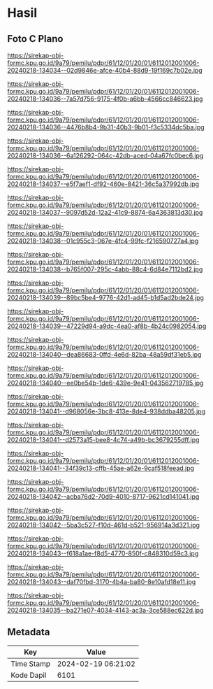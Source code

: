 # Hasil

## Foto C Plano

https://sirekap-obj-formc.kpu.go.id/9a79/pemilu/pdpr/61/12/01/20/01/6112012001006-20240218-134034--02d9846e-afce-40b4-88d9-19f169c7b02e.jpg

https://sirekap-obj-formc.kpu.go.id/9a79/pemilu/pdpr/61/12/01/20/01/6112012001006-20240218-134036--7a57d756-9175-4f0b-a6bb-4566cc846623.jpg

https://sirekap-obj-formc.kpu.go.id/9a79/pemilu/pdpr/61/12/01/20/01/6112012001006-20240218-134036--4476b8b4-9b31-40b3-9b01-f3c5334dc5ba.jpg

https://sirekap-obj-formc.kpu.go.id/9a79/pemilu/pdpr/61/12/01/20/01/6112012001006-20240218-134036--6a126292-064c-42db-aced-04a67fc0bec6.jpg

https://sirekap-obj-formc.kpu.go.id/9a79/pemilu/pdpr/61/12/01/20/01/6112012001006-20240218-134037--e5f7aef1-df92-460e-8421-36c5a37992db.jpg

https://sirekap-obj-formc.kpu.go.id/9a79/pemilu/pdpr/61/12/01/20/01/6112012001006-20240218-134037--9097d52d-12a2-41c9-8874-6a4363813d30.jpg

https://sirekap-obj-formc.kpu.go.id/9a79/pemilu/pdpr/61/12/01/20/01/6112012001006-20240218-134038--01c955c3-067e-4fc4-99fc-f216590727a4.jpg

https://sirekap-obj-formc.kpu.go.id/9a79/pemilu/pdpr/61/12/01/20/01/6112012001006-20240218-134038--b765f007-295c-4abb-88c4-6d84e7112bd2.jpg

https://sirekap-obj-formc.kpu.go.id/9a79/pemilu/pdpr/61/12/01/20/01/6112012001006-20240218-134039--89bc5be4-9776-42d1-ad45-b1d5ad2bde24.jpg

https://sirekap-obj-formc.kpu.go.id/9a79/pemilu/pdpr/61/12/01/20/01/6112012001006-20240218-134039--47229d94-a9dc-4ea0-af8b-4b24c0982054.jpg

https://sirekap-obj-formc.kpu.go.id/9a79/pemilu/pdpr/61/12/01/20/01/6112012001006-20240218-134040--dea86683-0ffd-4e6d-82ba-48a59df31eb5.jpg

https://sirekap-obj-formc.kpu.go.id/9a79/pemilu/pdpr/61/12/01/20/01/6112012001006-20240218-134040--ee0be54b-1de6-439e-9e41-043562719785.jpg

https://sirekap-obj-formc.kpu.go.id/9a79/pemilu/pdpr/61/12/01/20/01/6112012001006-20240218-134041--d968056e-3bc8-413e-8de4-938ddba48205.jpg

https://sirekap-obj-formc.kpu.go.id/9a79/pemilu/pdpr/61/12/01/20/01/6112012001006-20240218-134041--d2573a15-bee8-4c74-a49b-bc3679255dff.jpg

https://sirekap-obj-formc.kpu.go.id/9a79/pemilu/pdpr/61/12/01/20/01/6112012001006-20240218-134041--34f39c13-cffb-45ae-a62e-9caf518feead.jpg

https://sirekap-obj-formc.kpu.go.id/9a79/pemilu/pdpr/61/12/01/20/01/6112012001006-20240218-134042--acba76d2-70d9-4010-8717-9621cd141041.jpg

https://sirekap-obj-formc.kpu.go.id/9a79/pemilu/pdpr/61/12/01/20/01/6112012001006-20240218-134042--5ba3c527-f10d-461d-b521-956914a3d321.jpg

https://sirekap-obj-formc.kpu.go.id/9a79/pemilu/pdpr/61/12/01/20/01/6112012001006-20240218-134043--f618a1ae-f8d5-4770-850f-c848310d59c3.jpg

https://sirekap-obj-formc.kpu.go.id/9a79/pemilu/pdpr/61/12/01/20/01/6112012001006-20240218-134043--daf70fbd-3170-4b4a-ba80-8e10afd18e11.jpg

https://sirekap-obj-formc.kpu.go.id/9a79/pemilu/pdpr/61/12/01/20/01/6112012001006-20240218-134035--ba271e07-4034-4143-ac3a-3ce588ec622d.jpg


## Metadata

| Key        | Value               |
| ---------- | ------------------- |
| Time Stamp | 2024-02-19 06:21:02 |
| Kode Dapil | 6101                |



